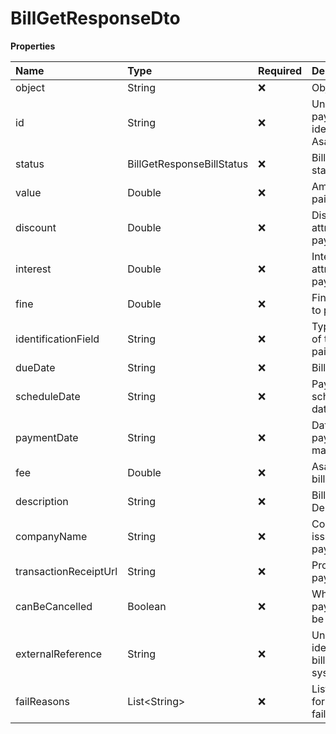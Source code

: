 # BillGetResponseDto

**Properties**

| Name                  | Type                      | Required | Description                                  |
| :-------------------- | :------------------------ | :------- | :------------------------------------------- |
| object                | String                    | ❌       | Object type                                  |
| id                    | String                    | ❌       | Unique bill payment identifier in Asaas      |
| status                | BillGetResponseBillStatus | ❌       | Bill payment status                          |
| value                 | Double                    | ❌       | Amount to be paid                            |
| discount              | Double                    | ❌       | Discount attributed to payment               |
| interest              | Double                    | ❌       | Interest attributed to payment               |
| fine                  | Double                    | ❌       | Fine assigned to payment                     |
| identificationField   | String                    | ❌       | Typeable line of the bill to be paid         |
| dueDate               | String                    | ❌       | Billing due date                             |
| scheduleDate          | String                    | ❌       | Payment scheduling date                      |
| paymentDate           | String                    | ❌       | Date on which payment was made               |
| fee                   | Double                    | ❌       | Asaas fee for bill payment                   |
| description           | String                    | ❌       | Bill Payment Description                     |
| companyName           | String                    | ❌       | Company/Body issuing the payment             |
| transactionReceiptUrl | String                    | ❌       | Proof of bill payment                        |
| canBeCancelled        | Boolean                   | ❌       | Whether payment can be canceled              |
| externalReference     | String                    | ❌       | Unique identifier of the bill in your system |
| failReasons           | List\<String\>            | ❌       | List of reasons for payment failure          |

<!-- This file was generated by liblab | https://liblab.com/ -->
